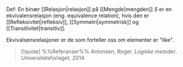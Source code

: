 Def:
En binær [[Relasjon|relasjon]] på [[Mengde|mengden]] $S$ er en ekvivalensrelasjon (eng. equivalence relation), hvis den er [[Refleksivitet|refleksiv]], [[Symmetri|symmetrisk]] og [[Transitivitet|transitiv]].

Ekvivalsensrelasjoner er de som forteller oss om elementer er "like". 

> [!quote] %%Referanser%%
Antonsen, Roger. *Logiske metoder*. Universitetsforlaget, 2014.